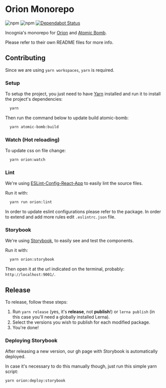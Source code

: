 # Orion Monorepo

![npm](https://img.shields.io/npm/v/@incognia/orion?color=green&label=%40incognia%2Forion)
![npm](https://img.shields.io/npm/v/@incognia/atomic-bomb?color=green&label=%40incognia%2Fatomic-bomb)
[![Dependabot Status](https://api.dependabot.com/badges/status?host=github&repo=inloco/orion)](https://dependabot.com)

Incognia's monorepo for [Orion](https://github.com/inloco/orion/tree/master/packages/orion) and [Atomic Bomb](https://github.com/inloco/orion/tree/master/packages/atomic-bomb).

Please refer to their own README files for more info.

## Contributing

Since we are using `yarn workspaces`, `yarn` is required.

### Setup

To setup the project, you just need to have [Yarn](https://yarnpkg.com/en/) installed and run it to install the project's dependencies:

```sh
  yarn
```

Then run the command below to update build atomic-bomb:

```sh
  yarn atomic-bomb:build
```

### Watch (Hot reloading)

To update css on file change:

```sh
  yarn orion:watch
```

### Lint

We're using [ESLint-Config-React-App](https://www.npmjs.com/package/eslint-config-react-app) to easily lint the source files.

Run it with:

```sh
  yarn run orion:lint
```

In order to update eslint configurations please refer to the package.
In order to extend and add more rules edit `.eslintrc.json` file.

### Storybook

We're using [Storybook](https://storybook.js.org/), to easily see and test the components.

Run it with:

```sh
  yarn orion:storybook
```

Then open it at the url indicated on the terminal, probably: `http://localhost:9001/`.

## Release

To release, follow these steps:

1. Run `yarn release` (yes, it's **release**, not **publish**!) or `lerna publish` (in this case you'll need a globally installed Lerna).
2. Select the versions you wish to publish for each modified package.
3. You're done!

### Deploying Storybook

After releasing a new version, our gh page with Storybook is automatically deployed.

In case it's necessary to do this manually though, just run this simple yarn script:

```sh
yarn orion:deploy:storybook
```
